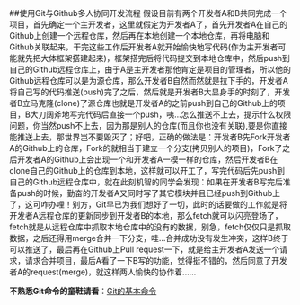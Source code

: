 ##使用Git与Github多人协同开发流程
假设目前有两个开发者A和B共同完成一个项目，首先确定一个主开发者，这里就假定为开发者A了，首先开发者A在自己的Github上创建一个远程仓库，然后再在本地创建一个本地仓库，再将电脑和Github关联起来，干完这些工作后开发者A就开始愉快地写代码(作为主开发者可能就先把大体框架搭建起来)，框架搭完后将代码提交到本地仓库中，然后push到自己的Github远程仓库上，由于A是主开发者那他肯定是项目的管理者，所以他的Github远程仓库可以是为源仓库，那么开发者B自然而然就是拉下手的，开发者A将自己写的代码推送(push)完了之后，然后就是开发者B大显身手的时刻了，开发者B立马克隆(clone)了源仓库也就是开发者A的之前push到自己的Github上的项目，B大刀阔斧地写完代码后直接一个push，咦...怎么推送不上去，提示什么权限问题，你当然push不上去，因为那是别人的仓库(而且你也没有关联),要是你直接能推送上去，那世界岂不要毁灭了；好吧，正确的做法是：开发者B先Fork开发者A的Github上的仓库，Fork的就相当于建立一个分支(拷贝别人的项目)，Fork了之后开发者A的Github上会出现一个和开发者A一模一样的仓库，然后开发者B在clone自己的Github上的仓库到本地，这样就可以开工了，写完代码后先push到自己的Github远程仓库中，就在此刻机智的同学会发现：如果在开发者B写完后准备push的时候，勤奋的开发者A又同时写了其它模块并且已经push到Github上了，这可咋办哩！别方，Git早已为我们想好了一切，此时的话要做的工作就是将开发者A远程仓库的更新同步到开发者B的本地，那么fetch就可以闪亮登场了，fetch就是从远程仓库中抓取本地仓库中的没有的数据，别急，fetch仅仅只是抓取数据，之后还得用merge合并一下分支，哇...合并成功没有发生冲突，这样B终于可以推送了，最后再在Github上Pull request一下，就是给主开发者A发送一个请求，请求合并项目，最后A看了一下B写的功能，觉得挺不错的，然后同意了开发者A的request(merge)，就这样两人愉快的协作着......

**不熟悉Git命令的童鞋请看**：[Git的基本命令](https://github.com/AlbertYang-github/LearningRecord/blob/master/DevUtils/Git%E4%B8%8EGithub/Git%E7%9A%84%E5%9F%BA%E6%9C%AC%E5%91%BD%E4%BB%A4.md)                                       
